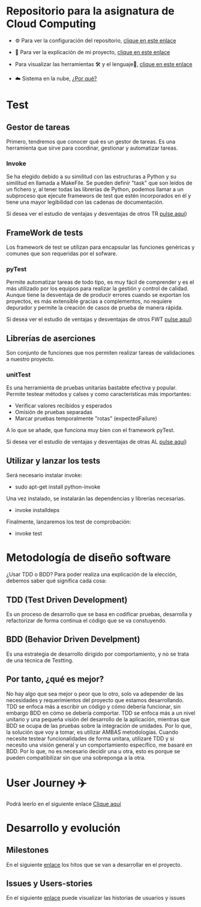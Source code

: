 ﻿# Repositorio para la asignatura de Cloud Computing
- ⚙️ Para ver la configuración del repositorio, [clique en este enlace](doc/configuración.md)

- 📔 Para ver la explicación de mi proyecto, [clique en este enlace](doc/explicacionProyecto.md)

- Para visualizar las herramientas 🛠️ y el lenguaje🐍, [clique en este enlace](doc/herramientasYLenguaje.md)
- ☁️ Sistema en la nube, [¿Por qué?](doc/sistemaNube.md)


# Test
## Gestor de tareas
Primero, tendremos que conocer qué es un gestor de tareas. Es una herramienta que sirve para coordinar, gestionar y automatizar tareas.

### Invoke
Se ha elegido debido a su similitud con las estructuras a Python y su similitud en llamada a MakeFile. Se pueden definir "task" que son leidos de un fichero y, al tener todas las librerías de Python, podemos llamar a un subproceso que ejecute framewors de test que estén incorporados en él y tiene una mayor legibilidad con las cadenas de documentación.

Si desea ver el estudio de ventajas y desventajas de otros TR [pulse aquí](doc/gestoresTareas.md))
## FrameWork de tests
Los framework de test se utilizan para encapsular las funciones genéricas y comunes que son requeridas por el sofware.
### pyTest
Permite automatizar tareas de todo tipo, es muy fácil de comprender y es el más utilizado por los equipos para realizar la gestión y control de calidad.
Aunque tiene la desventaja de de producir errores cuando se exportan los proyectos, es más extensible gracias a complementos, no requiere depurador y permite la creación de casos de prueba de manera rápida.

Si desea ver el estudio de ventajas y desventajas de otros FWT [pulse aquí](doc/frameworkTest.md))

## Librerías de aserciones
Son conjunto de funciones que nos permiten realizar tareas de validaciones a nuestro proyecto.
### unitTest
Es una herramienta de pruebas unitarias bastabte efectiva y popular. Permite testear métodos y calses y como características más importantes:
- Verificar valores recibidos y esperados
- Omisión de pruebas separadas
- Marcar pruebas temporalmente "rotas" (expectedFailure)

A lo que se añade, que funciona muy bien con el framework pyTest.

Si desea ver el estudio de ventajas y desventajas de otras AL [pulse aquí](doc/libreriasAserciones.md))

## Utilizar y lanzar los tests
Será necesario instalar invoke:
- sudo apt-get install python-invoke

Una vez instalado, se instalarán las dependencias y librerías necesarias.
- invoke installdeps

Finalmente, lanzaremos los test de comprobación:
- invoke test

# Metodología de diseño software
¿Usar TDD o BDD?
Para poder realiza una explicación de la elección, debemos saber qué significa cada cosa:
## TDD (Test Driven Development)
Es un proceso de desarrollo que se basa en codificar pruebas, desarrolla y refactorizar de forma continua el código que se va constuyendo.
## BDD (Behavior Driven Develpment)
Es una estrategia de desarrollo dirigido por comportamiento, y no se trata de una técnica de Testting.

## Por tanto, ¿qué es mejor?
No hay algo que sea mejor o peor que lo otro, solo va  adepender de las necesidades y requerimientos del proyecto que estamos desarrollando. TDD se enfoca más a escribir un código y cómo debería funcionar, sin embargo BDD en cómo se debería comportar. TDD se enfoca más a un nivel unitario y una pequeña visión del desarrollo de la aplicación, mientras que BDD se ocupa de las pruebas sobre la integración de unidades.
Por lo que, la solución que voy a tomar, es utilizar AMBAS metodologías. Cuando necesite testear funcionalidades de forma unitara, utilizaré TDD y si necesito una visión general y un comportamiento específico, me basaré en BDD. 
Por lo que, no es necesario decidir una u otra, esto es porque se pueden compatibilizar sin que una sobreponga a la otra.

# User Journey ✈️
Podrá leerlo en el siguiente enlace [Clique aquí](https://github.com/jcgq/MII_CC_UGR/wiki)

# Desarrollo y evolución
## Milestones
En el siguiente [enlace](https://github.com/jcgq/MII_CC_UGR/milestones) los hitos que se van a desarrollar en el proyecto.

## Issues y Users-stories
En el siguiente [enlace](https://github.com/jcgq/MII_CC_UGR/issues) puede visualizar las historias de usuarios y issues
















